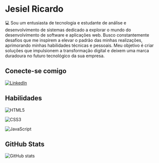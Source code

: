 # Jesiel Ricardo
💻 Sou um entusiasta de tecnologia e estudante de análise e desenvolvimento de sistemas dedicado a explorar o mundo do desenvolvimento de software e aplicações web. Busco constantemente desafios que me inspirem a elevar o padrão das minhas realizações, aprimorando minhas habilidades técnicas e pessoais. Meu objetivo é criar soluções que impulsionem a transformação digital e deixem uma marca duradoura no futuro tecnológico da sua empresa.

## Conecte-se comigo
[![LinkedIn](https://img.shields.io/badge/LinkedIn-3A93F5?style=for-the-badge&logo=linkedin&logoColor)](https://www.linkedin.com/in/jesiel-filho/)


## Habilidades 
![HTML5](https://img.shields.io/badge/html5-%23E34F26.svg?style=for-the-badge&logo=html5&logoColor=white)

![CSS3](https://img.shields.io/badge/css3-%231572B6.svg?style=for-the-badge&logo=css3&logoColor=white)

![JavaScript](https://img.shields.io/badge/javascript-%23323330.svg?style=for-the-badge&logo=javascript&logoColor=%23F7DF1E)

## GitHub Stats
![GitHub stats](https://github-readme-stats.vercel.app/api?username=JesielRicardo&show_icons=true&theme=radical)

